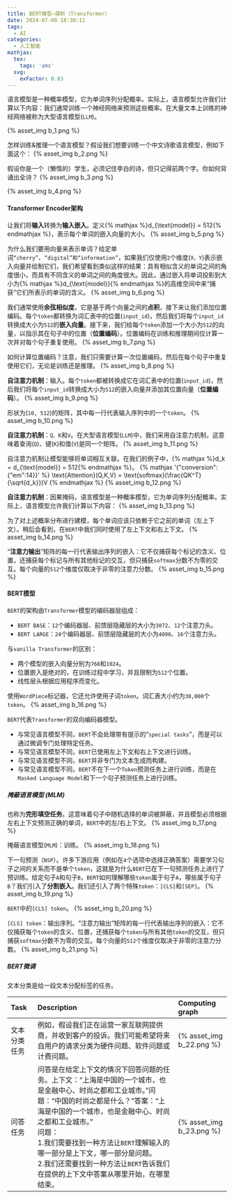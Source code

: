 ```yaml
---
title: BERT模型—探析（Transformer）
date: 2024-07-08 18:30:11
tags:
  - AI
categories:
  - 人工智能
mathjax:
  tex:
    tags: 'ams'
  svg:
    exFactor: 0.03
---
```


语言模型是一种概率模型，它为单词序列分配概率。实际上，语言模型允许我们计算以下内容：我们通常训练一个神经网络来预测这些概率。在大量文本上训练的神经网络被称为大型语言模型(`LLM`)。
<!-- more -->
{% asset_img b_1.png %}

怎样训练&推理一个语言模型？假设我们想要训练一个中文诗歌语言模型，例如下面这个：
{% asset_img b_2.png %}

假设你是一个（懒惰的）学生，必须记住李白的诗，但只记得前两个字。你如何背诵出全诗？
{% asset_img b_3.png %}

{% asset_img b_4.png %}

#### Transformer Encoder架构

让我们将**输入**转换为**输入嵌入**。定义{% mathjax %}d_{\text{model}} = 512{% endmathjax %}，表示每个单词的嵌入向量的大小。
{% asset_img b_5.png %}

为什么我们要用向量来表示单词？给定单词`“cherry”`、`“digital”和“information”`，如果我们仅使用`2`个维度(`X，Y`)表示嵌入向量并绘制它们，我们希望看到类似这样的结果：具有相似含义的单词之间的角度很小，而具有不同含义的单词之间的角度很大。因此，通过嵌入将单词投影到大小为{% mathjax %}d_{\text{model}}{% endmathjax %}的高维空间中来“捕获”它们所表示的单词的含义。
{% asset_img b_6.png %}

我们通常使用**余弦相似度**，它是基于两个向量之间的**点积**，接下来让我们添加位置编码。每个`token`都转换为词汇表中的位置(`input_id`)，然后我们将每个`input_id`转换成大小为`512`的**嵌入向量**。接下来，我们给每个`token`添加一个大小为`512`的向量，以指示其在句子中的位置（**位置编码**）。位置编码在训练和推理期间仅计算一次并对每个句子重复使用。
{% asset_img b_7.png %}

如何计算位置编码？注意，我们只需要计算一次位置编码，然后在每个句子中重复使用它们，无论是训练还是推理。
{% asset_img b_8.png %}

**自注意力机制**：输入。每个`token`都被转换成它在词汇表中的位置(`input_id`)，然后我们将每个`input_id`转换成大小为`512`的嵌入向量并添加其位置向量（**位置编码**）。
{% asset_img b_9.png %}

形状为(`10, 512`)的矩阵，其中每一行代表输入序列中的一个`token`。
{% asset_img b_10.png %}

**自注意力机制**：`Q、K`和`V`。在大型语言模型(`LLM`)中，我们采用自注意力机制，这意味着查询(`Q`)、键(`K`)和值(`V`)是同一个矩阵。
{% asset_img b_11.png %}

自注意力机制让模型能够将单词相互关联。在我们的例子中，{% mathjax %}d_k = d_{\text{model}} = 512{% endmathjax %}。
{% mathjax '{"conversion":{"em":14}}' %}
\text{Attention}(Q,K,V) = \text{softmax}(\frac{QK^T}{\sqrt{d_k}})V
{% endmathjax %}
{% asset_img b_12.png %}

**自注意力机制**：因果掩码，语言模型是一种概率模型，它为单词序列分配概率。实际上，语言模型允许我们计算以下内容：
{% asset_img b_13.png %}

为了对上述概率分布进行建模，每个单词应该只依赖于它之前的单词（左上下文）。稍后会看到，在`BERT`中我们同时使用了左上下文和右上下文。
{% asset_img b_14.png %}

“**注意力输出**”矩阵的每一行代表输出序列的嵌入：它不仅捕获每个标记的含义、位置，还捕获每个标记与所有其他标记的交互，但只捕获`softmax`分数不为零的交互。每个向量的`512`个维度仅取决于非零的注意力分数。
{% asset_img b_15.png %}

#### BERT模型

`BERT`的架构由`Transformer`模型的编码器层组成：
- `BERT BASE`：`12`个编码器层、前馈层隐藏层的大小为`3072`、`12`个注意力头。
- `BERT LARGE`：`24`个编码器层、前馈层隐藏层的大小为`4096`、`16`个注意力头。

与`vanilla Transformer`的区别：
- 两个模型的嵌入向量分别为`768`和`1024`。
- 位置嵌入是绝对的，在训练过程中学习，并且限制为`512`个位置。
- 线性层头根据应用程序而变化。

使用`WordPiece`标记器，它还允许使用子词`token`。词汇表大小约为`30,000`个`token`。
{% asset_img b_16.png %}

`BERT`代表`Transformer`的双向编码器模型。
- 与常见语言模型不同，`BERT`不会处理带有提示的“`special tasks`”，而是可以通过微调专门处理特定任务。
- 与常见语言模型不同，`BERT`已使用左上下文和右上下文进行训练。
- 与常见语言模型不同，`BERT`并非专门为文本生成而构建。
- 与常见语言模型不同，`BERT`不在下一个`Token`预测任务上进行训练，而是在`Masked Language Model`和下一个句子预测任务上进行训练。

##### 掩蔽语言模型 (MLM)

也称为**完形填空任务**。这意味着句子中随机选择的单词被屏蔽，并且模型必须根据左右上下文预测正确的单词，`BERT`中的左/右上下文。
{% asset_img b_17.png %}

掩蔽语言模型(`MLM`)：训练。
{% asset_img b_18.png %}

下一句预测（`NSP`）。许多下游应用（例如在`4`个选项中选择正确答案）需要学习句子之间的关系而不是单个`token`，这就是为什么`BERT`已在下一句预测任务上进行了预训练。给定句子`A`和句子`B`，`BERT`如何理解哪些`token`属于句子`A`，哪些属于句子`B`？我们引入了**分割嵌入**。我们还引入了两个特殊`token`：`[CLS]`和`[SEP]`。
{% asset_img b_19.png %}

`BERT`中的`[CLS] token`。
{% asset_img b_20.png %}

`[CLS] token`：输出序列。“注意力输出”矩阵的每一行代表输出序列的嵌入：它不仅捕获每个`token`的含义、位置，还捕获每个`token`与所有其他`token`的交互，但只捕获`softmax`分数不为零的交互。每个向量的`512`个维度仅取决于非零的注意力分数。
{% asset_img b_21.png %}

##### BERT微调

文本分类是给一段文本分配标签的任务。

|Task|Description|Computing graph|
|:---|:---|:---|
|文本分类任务|例如，假设我们正在运营一家互联网提供商，并收到客户的投诉。我们可能希望将来自用户的请求分类为硬件问题、软件问题或计费问题。|{% asset_img b_22.png %}|
|问答任务|问答是在给定上下文的情况下回答问题的任务。上下文：“上海是中国的一个城市，也是金融中心、时尚之都和工业城市。”问题：“中国的时尚之都是什么？”答案：“上海是中国的一个城市，也是金融中心、时尚之都和工业城市。”<br>问题：<br>1.我们需要找到一种方法让`BERT`理解输入的哪一部分是上下文，哪一部分是问题。<br>2.我们还需要找到一种方法让`BERT`告诉我们在提供的上下文中答案从哪里开始，在哪里结束。|{% asset_img b_23.png %}|

